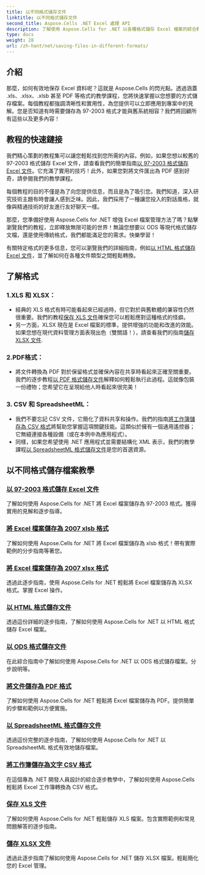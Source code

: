 ```yaml
---
title: 以不同格式儲存文件
linktitle: 以不同格式儲存文件
second_title: Aspose.Cells .NET Excel 處理 API
description: 了解使用 Aspose.Cells for .NET 以各種格式儲存 Excel 檔案的綜合教學課程。增強您的 Excel 技能。
type: docs
weight: 28
url: /zh-hant/net/saving-files-in-different-formats/
---
```

## 介紹

那麼，如何有效地保存 Excel 資料呢？這就是 Aspose.Cells 的閃光點。透過涵蓋 .xls、.xlsx、.xlsb 甚至 PDF 等格式的教學課程，您將快速掌握以您想要的方式儲存檔案。每個教程都強調清晰性和實用性，為您提供可以立即應用到專案中的見解。您是否知道有時需要儲存為 97-2003 格式才能與舊系統相容？我們將回顧所有這些以及更多內容！

## 教程的快速鏈接
我們精心策劃的教程集可以讓您輕鬆找到您所需的內容。例如，如果您想以較舊的 97-2003 格式儲存 Excel 文件，請查看我們的簡單指南[以 97-2003 格式儲存 Excel 文件](./save-excel-file-in-97-2003-format/)。它充滿了實用的技巧！此外，如果您對將文件匯出為 PDF 感到好奇，請參閱我們的教學課程。

每個教程的目的不僅是為了向您提供信息，而且是為了吸引您。我們知道，深入研究技術主題有時會讓人感到乏味。因此，我們採用了一種讓您投入的對話風格，就像與精通技術的好友進行友好聊天一樣。

那麼，您準備好使用 Aspose.Cells for .NET 增強 Excel 檔案管理方法了嗎？點擊瀏覽我們的教程，立即釋放無限可能的世界！無論您想要以 ODS 等現代格式儲存文檔，還是使用傳統格式，我們都能滿足您的需求。快樂學習！ 

有關特定格式的更多信息，您可以瀏覽我們的詳細指南，例如[以 HTML 格式儲存 Excel 文件](./save-file-in-html-format/)，並了解如何在各種文件類型之間輕鬆轉換。

## 了解格式

### 1.XLS 和 XLSX： 
- 經典的 XLS 格式有時可能看起來已經過時，但它對於與舊軟體的兼容性仍然很重要。我們的教程[保存 XLS 文件](./save-xls-file/)確保您可以輕鬆應對這種格式的怪癖。 
- 另一方面，XLSX 現在是 Excel 檔案的標準，提供增強的功能和改進的效能。如果您想在現代資料管理方面表現出色（雙關語！），請查看我們的指南[儲存 XLSX 文件](./save-xlsx-file/).

### 2.PDF格式：
- 將文件轉換為 PDF 對於保留格式並確保內容在共享時看起來正確至關重要。我們的逐步教程[以 PDF 格式儲存文件](./save-file-in-pdf-format/)解釋如何輕鬆執行此過程。這就像包裝一份禮物；您希望它在呈現給他人時看起來很完美！

### 3. CSV 和 SpreadsheetML：
- 我們不要忘記 CSV 文件，它簡化了資料共享和操作。我們的指南[將工作簿儲存為 CSV 格式](./save-workbook-to-text-csv-format/)將幫助您掌握這項關鍵技能。這類似於擁有一個通用遙控器；它無縫連接各種設備（或在本例中為應用程式）。
- 同樣，如果您希望使用 .NET 應用程式並需要結構化 XML 表示，我們的教學課程[以 SpreadsheetML 格式儲存文件](./save-file-in-spreadsheetml-format/)是您的首選資源。

## 以不同格式儲存檔案教學
### [以 97-2003 格式儲存 Excel 文件](./save-excel-file-in-97-2003-format/)
了解如何使用 Aspose.Cells for .NET 將 Excel 檔案儲存為 97-2003 格式。獲得實用的見解和逐步指導。
### [將 Excel 檔案儲存為 2007 xlsb 格式](./save-excel-file-in-2007-xlsb-format/)
了解如何使用 Aspose.Cells for .NET 將 Excel 檔案儲存為 xlsb 格式！帶有實際範例的分步指南等著您。
### [將 Excel 檔案儲存為 2007 xlsx 格式](./save-excel-file-in-2007-xlsx-format/)
透過此逐步指南，使用 Aspose.Cells for .NET 輕鬆將 Excel 檔案儲存為 XLSX 格式。掌握 Excel 操作。
### [以 HTML 格式儲存文件](./save-file-in-html-format/)
透過這份詳細的逐步指南，了解如何使用 Aspose.Cells for .NET 以 HTML 格式儲存 Excel 檔案。
### [以 ODS 格式儲存文件](./save-file-in-ods-format/)
在此綜合指南中了解如何使用 Aspose.Cells for .NET 以 ODS 格式儲存檔案。分步說明等。
### [將文件儲存為 PDF 格式](./save-file-in-pdf-format/)
了解如何使用 Aspose.Cells for .NET 輕鬆將 Excel 檔案儲存為 PDF。提供簡單的步驟和範例以方便實施。
### [以 SpreadsheetML 格式儲存文件](./save-file-in-spreadsheetml-format/)
透過這份完整的逐步指南，了解如何使用 Aspose.Cells for .NET 以 SpreadsheetML 格式有效地儲存檔案。
### [將工作簿儲存為文字 CSV 格式](./save-workbook-to-text-csv-format/)
在這個專為 .NET 開發人員設計的綜合逐步教學中，了解如何使用 Aspose.Cells 輕鬆將 Excel 工作簿轉換為 CSV 格式。
### [保存 XLS 文件](./save-xls-file/)
了解如何使用 Aspose.Cells for .NET 輕鬆儲存 XLS 檔案。包含實際範例和常見問題解答的逐步指南。
### [儲存 XLSX 文件](./save-xlsx-file/)
透過此逐步指南了解如何使用 Aspose.Cells for .NET 儲存 XLSX 檔案。輕鬆簡化您的 Excel 管理。
